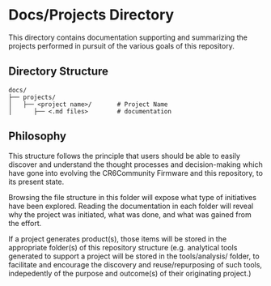 # Docs/Projects Directory

This directory contains documentation supporting and summarizing the projects performed in pursuit of the various goals of this repository.

## Directory Structure

```
docs/
├── projects/
│   ├── <project name>/       # Project Name
│      ├── <.md files>        # documentation
```


## Philosophy

This structure follows the principle that users should be able to easily discover and understand the thought processes and decision-making which have gone into evolving the CR6Community Firmware and this repository, to its present state.

Browsing the file structure in this folder will expose what type of initiatives have been explored.  Reading the documentation in each folder will reveal why the project was initiated, what was done, and what was gained from the effort.

If a project generates product(s), those items will be stored in the appropriate folder(s) of this repository structure (e.g. analytical tools generated to support a project will be stored in the tools/analysis/<purpose> folder, to facilitate and encourage the discovery and reuse/repurposing of such tools, indepedently of the purpose and outcome(s) of their originating project.)
